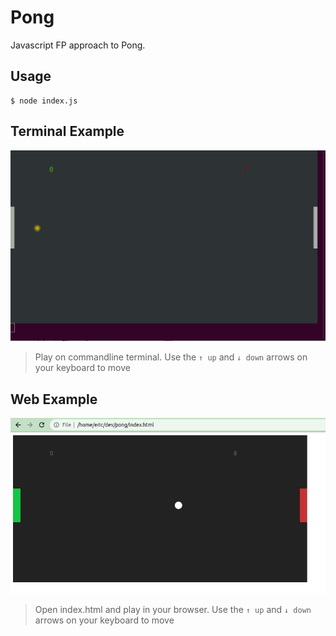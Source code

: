# Pong
Javascript FP approach to Pong.

## Usage

```
$ node index.js
```

## Terminal Example

![alt text](/peek-cli.gif)

> Play on commandline terminal. Use the  `↑ up` and `↓ down` arrows on your keyboard to move

## Web Example
![alt text](/peek-web.gif)

> Open index.html and play in your browser. Use the  `↑ up` and `↓ down` arrows on your keyboard to move
